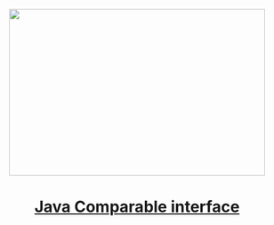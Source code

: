
<p align="center">
  <img width="460" height="300" src="https://miro.medium.com/v2/resize:fit:640/format:webp/0*K6Q5KnG3aWoi6ptX.png">
</p>

<h1 align="center"><a href="https://medium.com/gitconnected/java-comparable-interface-3a956d543c78">Java Comparable interface
</a></h1>
